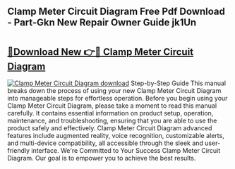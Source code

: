 ## Clamp Meter Circuit Diagram Free Pdf Download - Part-Gkn New Repair Owner Guide jk1Un

# <h2><a href="http://dfpu6r.blite.top/?on=Clamp+Meter+Circuit+Diagram">🔗Download New 👉🔴 Clamp Meter Circuit Diagram</a></h2>

[![Clamp Meter Circuit Diagram download](https://i.imgur.com/lujVjoI.png)](http://dfpu6r.blite.top/?on=Clamp+Meter+Circuit+Diagram)
Step-by-Step Guide This manual breaks down the process of using your new Clamp Meter Circuit Diagram into manageable steps for effortless operation. Before you begin using your Clamp Meter Circuit Diagram, please take a moment to read this manual carefully. It contains essential information on product setup, operation, maintenance, and troubleshooting, ensuring that you are able to use the product safely and effectively. Clamp Meter Circuit Diagram advanced features include augmented reality, voice recognition, customizable alerts, and multi-device compatibility, all accessible through the sleek and user-friendly interface. We're Committed to Your Success Clamp Meter Circuit Diagram. Our goal is to empower you to achieve the best results.
